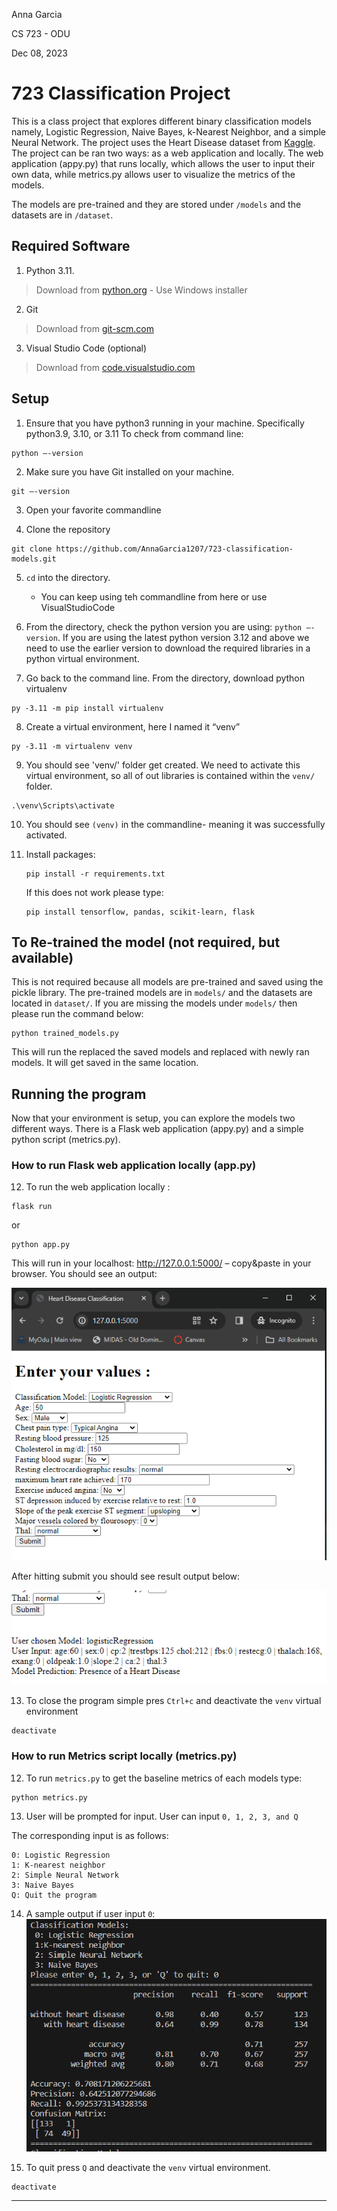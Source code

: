 Anna Garcia

CS 723 - ODU

Dec 08, 2023

# 723 Classification Project

This is a class project that explores different binary classification models namely, Logistic Regression,
Naive Bayes, k-Nearest Neighbor, and a simple Neural Network. The project uses the Heart Disease dataset from [Kaggle](https://www.kaggle.com/datasets/johnsmith88/heart-disease-dataset). The project can be ran two ways: as a web application and locally.
The web application (appy.py) that runs locally, which allows the user to input their own data, while metrics.py allows user to visualize the metrics of the models.

The models are pre-trained and they are stored under `/models` and the datasets are in `/dataset`.

## Required Software
1. Python 3.11. 
> Download from [python.org](https://www.python.org/downloads/release/python-3115/) - Use Windows installer
2. Git
> Download from [git-scm.com](https://git-scm.com/downloads)
3. Visual Studio Code (optional)
> Download from [code.visualstudio.com](https://code.visualstudio.com/download)

## Setup
1. Ensure that you have python3 running in your machine. Specifically python3.9, 3.10, or 3.11
To check from command line:

```
python –-version
```
2. Make sure you have Git installed on your machine.
```
git –-version
```

3. Open your favorite commandline

4. Clone the repository
```
git clone https://github.com/AnnaGarcia1207/723-classification-models.git
```

5. `cd` into the directory.
    * You can keep using teh commandline from here or use VisualStudioCode

6. From the directory, check the python version you are using: `python –-version`. If you are using the latest python version 3.12 and above we need to use the earlier version to download the required libraries in a python virtual environment.

7. Go back to the command line. From the directory, download python virtualenv
```
py -3.11 -m pip install virtualenv
```
8. Create a virtual environment, here I named it “venv”
```
py -3.11 -m virtualenv venv
```

9. You should see 'venv/' folder get created. We need to activate this virtual environment, so all of out libraries is contained within the `venv/` folder.
```
.\venv\Scripts\activate
```

10. You should see `(venv)` in the commandline- meaning it was successfully activated.

11. Install packages:
	```
    pip install -r requirements.txt
    ```
	If this does not work please type:
    ```
    pip install tensorflow, pandas, scikit-learn, flask
    ```

## To Re-trained the model (not required, but available)
This is not required because all models are pre-trained and saved using the pickle library. The pre-trained models are in `models/` and the datasets are located in `dataset/`. If you are missing the models under `models/` then please run the command below:

```
python trained_models.py
```

This will run the replaced the saved models and replaced with newly ran models. It will get saved in the same location.



## Running the program

Now that your environment is setup, you can explore the models two different ways. There is a Flask web application (appy.py) and a simple python script (metrics.py). 


### How to run Flask web application locally (app.py)

12. To run the web application locally : 
```
flask run
```
or 
```
python app.py
```
This will run in your localhost: http://127.0.0.1:5000/ – copy&paste in your browser. 
You should see an output:

![python app.py](readMeImages/webExample.PNG)

After hitting submit you should see result output below:

![python app.py submit](readMeImages/submitExample.PNG)


13. To close the program simple pres `Ctrl+c` and deactivate the `venv` virtual environment
```
deactivate
```

### How to run Metrics script locally (metrics.py)

12. To run `metrics.py` to get the baseline metrics of each models type:
```
python metrics.py
```

13. User will be prompted for input. User can input `0, 1, 2, 3, and Q`

The corresponding input is as follows:
```
0: Logistic Regression
1: K-nearest neighbor
2: Simple Neural Network
3: Naive Bayes
Q: Quit the program
```

14. A sample output if user input `0`:
![python metrics.py](readMeImages/metricsExample.PNG)

15. To quit press `Q` and deactivate the `venv` virtual environment.
```
deactivate
```
-------

